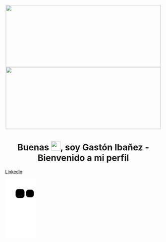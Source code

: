 
<div align="center">
 <img align="center" width="500" height="200" src="https://i.pinimg.com/originals/a5/35/60/a53560c8088900e266880f779dacced7.gif"/>
 <img align="center" width="500" height="200" src="https://dribbble.com/shots/11419536/attachments/3034920?mode=media"/>
  <h1 align="center">Buenas <img src="https://user-images.githubusercontent.com/39955420/147578264-bae0526c-028a-49d2-8af8-d08bb4edbd2a.gif" height="30" width="30">, soy Gastón Ibañez - Bienvenido a mi perfil</h1>
</div>


<table align="right">

[Linkedin](https://www.linkedin.com/in/gastoniba%C3%B1ezdeveloper/)

![Snake animation](https://github.com/mctechnology17/mctechnology17/blob/output/github-contribution-grid-snake.svg)

